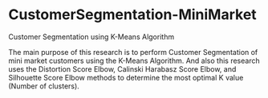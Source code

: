 # CustomerSegmentation-MiniMarket
Customer Segmentation using K-Means Algorithm

The main purpose of this research is to perform Customer Segmentation of mini market customers using the K-Means Algorithm. And also this research uses the Distortion Score Elbow, Calinski Harabasz Score Elbow, and Silhouette Score Elbow methods to determine the most optimal K value (Number of clusters).
